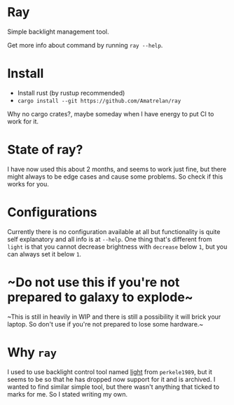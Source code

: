 # Ray
Simple backlight management tool.

Get more info about command by running `ray --help`.

# Install
- Install rust (by rustup recommended)
- `cargo install --git https://github.com/Amatrelan/ray`

Why no cargo crates?, maybe someday when I have energy to put CI to work for it.

# State of ray?
I have now used this about 2 months, and seems to work just fine, but there might always to be edge cases and cause some problems. So check if this works for you.

# Configurations
Currently there is no configuration available at all but functionality is quite self explanatory and all info is at `--help`.
One thing that's different from `light` is that you cannot decrease brightness with `decrease` below `1`, but you can always set it below `1`.

# ~Do not use this if you're not prepared to galaxy to explode~
~This is still in heavily in WIP and there is still a possibility it will brick your laptop. So don't use if you're not prepared to lose some hardware.~

# Why `ray`
I used to use backlight control tool named [light](https://github.com/haikarainen/light) from `perkele1989`, but it seems to be so that he has dropped now support for it and is archived. I wanted to find similar simple tool, but there wasn't anything that ticked to marks for me. So I stated writing my own.
